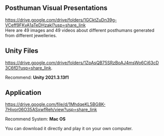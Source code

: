 ## Posthuman Visual Presentations
https://drive.google.com/drive/folders/1GCktZuDn39g-VCeff9FKvA1aTeDHzakl?usp=share_link   
Here are 49 images and 49 videos about different posthumans generated from different jewelleries.

## Unity Files
https://drive.google.com/drive/folders/1ZpAsQB75SRzBoAJ4msWo6Ci63cD3C6fD?usp=share_link. 

Recommend: **Unity 2021.3.13f1**

## Application
  https://drive.google.com/file/d/1MhdqeKL5BG8K-7Hjvor06O35ASxwfReh/view?usp=share_link  
  
  Recommend System: **Mac OS**  
  
  You can download it directly and play it on your own computer.
